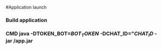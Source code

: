 #Application launch

### Build application
### CMD java -DTOKEN_BOT=$BOT_TOKEN$ -DCHAT_ID="$CHAT_ID$ -jar /app.jar

